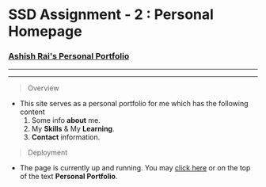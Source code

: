 # SSD Assignment - 2 : Personal Homepage
### [Ashish Rai's Personal Portfolio](https://ashishrai96.github.io/)
---
---

>Overview
* This site serves as a personal portfolio for me which has the following content
    1.  Some info **about** me.
    2.  My **Skills** & My **Learning**.
    3.  **Contact** information.


>Deployment
* The page is currently up and running. You may [click here](https://ashishrai96.github.io/) or on the top of the text **Personal Portfolio**.
